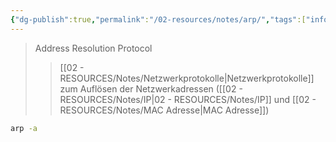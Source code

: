 ```yaml
---
{"dg-publish":true,"permalink":"/02-resources/notes/arp/","tags":["informatik/netzwerk/protokoll","informatik/betriebssystem/linux/command","informatik/betriebssystem/windows/command"],"noteIcon":"","updated":"2025-09-10T16:55:34.000+02:00"}
---
```


> Address Resolution Protocol
>>[[02 - RESOURCES/Notes/Netzwerkprotokolle\|Netzwerkprotokolle]] zum Auflösen der Netzwerkadressen ([[02 - RESOURCES/Notes/IP\|02 - RESOURCES/Notes/IP]] und [[02 - RESOURCES/Notes/MAC Adresse\|MAC Adresse]])

```sh
arp -a
```
